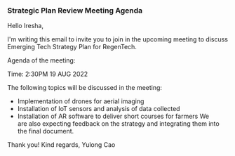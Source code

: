 ### Strategic Plan Review Meeting Agenda

Hello Iresha,

I'm writing this email to invite you to join in the upcoming meeting to discuss Emerging Tech Strategy Plan for RegenTech.

Agenda of the meeting:

Time: 2:30PM 19 AUG 2022

The following topics will be discussed in the meeting:

- Implementation of drones for aerial imaging
- Installation of IoT sensors and analysis of data collected
- Installation of AR software to deliver short courses for farmers
  We are also expecting feedback on the strategy and integrating them into the final document.

Thank you!
Kind regards,
Yulong Cao
